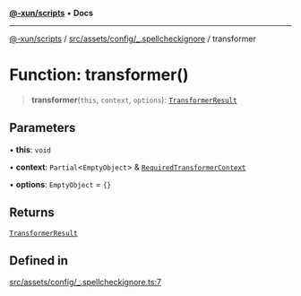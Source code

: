 [**@-xun/scripts**](../../../../../README.md) • **Docs**

***

[@-xun/scripts](../../../../../README.md) / [src/assets/config/\_.spellcheckignore](../README.md) / transformer

# Function: transformer()

> **transformer**(`this`, `context`, `options`): [`TransformerResult`](../../../type-aliases/TransformerResult.md)

## Parameters

• **this**: `void`

• **context**: `Partial`\<`EmptyObject`\> & [`RequiredTransformerContext`](../../../type-aliases/RequiredTransformerContext.md)

• **options**: `EmptyObject` = `{}`

## Returns

[`TransformerResult`](../../../type-aliases/TransformerResult.md)

## Defined in

[src/assets/config/\_.spellcheckignore.ts:7](https://github.com/Xunnamius/xscripts/blob/59530a02df766279a72886cbc0ab5e0790db98cc/src/assets/config/_.spellcheckignore.ts#L7)
